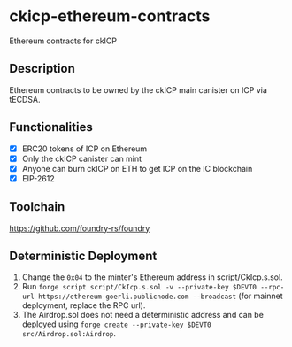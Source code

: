 # ckicp-ethereum-contracts
Ethereum contracts for ckICP

## Description
Ethereum contracts to be owned by the ckICP main canister on ICP via tECDSA.

## Functionalities
- [x] ERC20 tokens of ICP on Ethereum
- [x] Only the ckICP canister can mint
- [x] Anyone can burn ckICP on ETH to get ICP on the IC blockchain
- [x] EIP-2612

## Toolchain
https://github.com/foundry-rs/foundry

## Deterministic Deployment
1. Change the `0x04` to the minter's Ethereum address in script/CkIcp.s.sol.
2. Run `forge script script/CkIcp.s.sol -v --private-key $DEVT0 --rpc-url https://ethereum-goerli.publicnode.com --broadcast` (for mainnet deployment, replace the RPC url).
3. The Airdrop.sol does not need a deterministic address and can be deployed using `forge create --private-key $DEVT0 src/Airdrop.sol:Airdrop`.